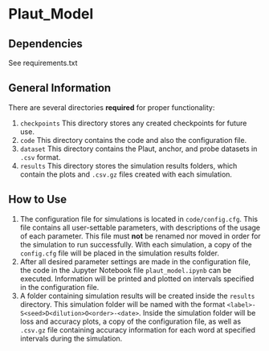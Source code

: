 # Plaut_Model

## Dependencies
See requirements.txt

## General Information
There are several directories **required** for proper functionality:
 1. `checkpoints` This directory stores any created checkpoints for future use.
 2. `code` This directory contains the code and also the configuration file.
 3. `dataset` This directory contains the Plaut, anchor, and probe datasets in `.csv` format.
 4. `results` This directory stores the simulation results folders, which contain the plots and `.csv.gz` files created with each simulation.

## How to Use
1. The configuration file for simulations is located in `code/config.cfg`. This file contains all user-settable parameters, with descriptions of the usage of each parameter. This file must **not** be renamed nor moved in order for the simulation to run successfully. With each simulation, a copy of the `config.cfg` file will be placed in the simulation results folder.
2. After all desired parameter settings are made in the configuration file, the code in the Jupyter Notebook file `plaut_model.ipynb` can be executed. Information will be printed and plotted on intervals specified in the configuration file.
3. A folder containing simulation results will be created inside the `results` directory. This simulation folder will be named with the format `<label>-S<seed>D<dilution>O<order>-<date>`. Inside the simulation folder will be loss and accuracy plots, a copy of the configuration file, as well as `.csv.gz` file containing accuracy information for each word at specified intervals during the simulation.
